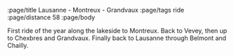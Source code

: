 :page/title Lausanne - Montreux - Grandvaux
:page/tags ride
:page/distance 58
:page/body

First ride of the year along the lakeside to Montreux.  Back to Vevey, then up to Chexbres and Grandvaux.  Finally back to Lausanne through Belmont and Chailly.
